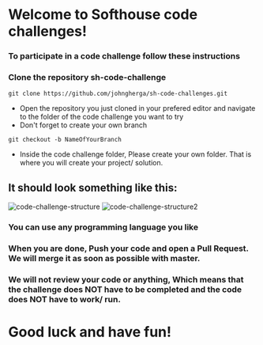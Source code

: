 # Welcome to Softhouse code challenges!

### To participate in a code challenge follow these instructions
### Clone the repository sh-code-challenge
```
git clone https://github.com/johngherga/sh-code-challenges.git
```
- Open the repository you just cloned in your prefered editor and navigate to the folder of the code challenge you want to try
- Don't forget to create your own branch
```
git checkout -b NameOfYourBranch
```
- Inside the code challenge folder, Please create your own folder. That is where you will create your project/ solution.

## It should look something like this:
![code-challenge-structure](https://user-images.githubusercontent.com/32641877/202746228-fa5e82bb-d5cf-4da0-beef-2266582e3491.png)
![code-challenge-structure2](https://user-images.githubusercontent.com/32641877/202746232-5bd27816-6ad5-49c5-85d7-ef4c96d3276b.png)

### You can use any programming language you like

### When you are done, Push your code and open a Pull Request. We will merge it as soon as possible with master.
### We will not review your code or anything, Which means that the challenge does NOT have to be completed and the code does NOT have to work/ run.

#
# Good luck and have fun!


